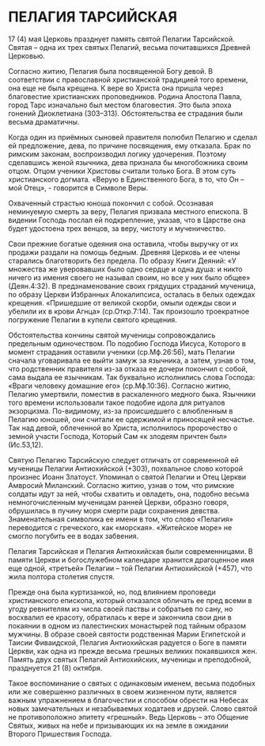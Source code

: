 # ПЕЛАГИЯ ТАРСИЙСКАЯ

17 (4) мая Церковь празднует память святой Пелагии Тарсийской. Святая – одна их трех святых Пелагий, весьма почитавшихся Древней Церковью.

Согласно житию, Пелагия была посвященной Богу девой. В соответствии с православной христианской традицией того времени, она еще не была крещена. К вере во Христа она пришла через благовестие христианских проповедников. Родина Апостола Павла, город Тарс изначально был местом благовестия. Это была эпоха гонений Диоклетиана (303–313). Обстоятельства ее страдания были весьма драматичны.

Когда один из приёмных сыновей правителя полюбил Пелагию и сделал ей предложение, дева, по причине посвящения, ему отказала. Брак по римским законам, воспроизводил логику удочерения. Поэтому сделавшись женой язычника, дева признала бы многобожника своим отцом. Отцом ученики Христовы считали только Бога. В этом суть христианского догмата. «Верую в Единственного Бога, в то, что Он – мой Отец», - говорится в Символе Веры.

Охваченный страстью юноша покончил с собой. Осознавая неминуемую смерть за веру, Пелагия призвала местного епископа. В видении Господь послал ей подкрепление, указав, что в Царстве она будет удостоена трех венцов, за веру, чистоту и мученичество.

Свои прежние богатые одеяния она оставила, чтобы выручку от их продажи раздали на помощь бедным. Древняя Церковь и ее члены старались благотворить без предела. По образу Книги Деяний: «У множества же уверовавших было одно сердце и одна душа: и никто ничего из имения своего не называл своим, но все у них было общее» (Деян.4:32). В предзнаменование своих грядущих страданий мученица, по образу Церкви Избранных Апокалипсиса, осталась в белых одеждах крещения. «Пришедшие от великой скорби, омыли одежды свои и убелили их в крови Агнца» (ср.Откр.7:14). Так произошло троекратное погружение Пелагии в купели святого крещения.

Обстоятельства кончины святой мученицы сопровождались предельным одиночеством. По подобию Господа Иисуса, Которого в момент страдания оставили ученики (ср.Мф.26:56), мать Пелагии сначала уговаривала ее выйти замуж за язычника, а затем, узнав о том, что родственник правителя из-за отказа ее дочери покончил с собой, сама выдала ее язычникам. Так буквально исполнились слова Господа: «Враги человеку домашние его» (ср.Мф.10:36). Согласно житию, Пелагию умертвили, поместив в раскаленного медного быка. Язычники того времени использовали такое подобие идола для ритуалов экзорцизма. По-видимому, из-за происшедшего с влюбленным в Пелагию юношей, они считали ее одержимой и приносящей несчастье. Так над девой, облеченной во Христа, исполнилось пророчество о земной участи Господа, Который Сам «к злодеям причтен был» (Ис.53,12).

Святую Пелагию Тарсийскую следует отличать от современной ей мученицы Пелагии Антиохийской (+303), похвальное слово которой произнес Иоанн Златоуст. Упоминал о святой Пелагии и Отец Церкви Амвросий Миланский. Согласно житию, узнав о том, что римские солдаты идут за ней, чтобы схватить и овладеть, она, подобно весьма немногочисленным мученицам ранней Церкви, образно говоря, обрушилась в пучину моря смерти ради сохранения девства. Знаменательная символика ее имени в том, что слово «Пелагия» переводится с греческого, как «морская». «Житейское море» не смогло погубить ее в водах забвения.

Пелагия Тарсийская и Пелагия Антиохийская были современницами. В памяти Церкви и богослужебном календаре хранится драгоценное имя еще одной, «третьей» Пелагии – той Пелагии Антиохийской (+457), что жила полтора столетия спустя.

Прежде она была куртизанкой, но, под влиянием проповеди христианского епископа, который отказался обличать ее пред всеми в угоду ревнителям из числа своей паствы и собратьев по сану, но восхвалил ее красоту, обратилась к вере и закончила свои дни в покаянии в одном из палестинских монастырей под тайным образом мужчины. В образе своей святости родственная Марии Египетской и Таисии Фиваидской, Пелагия Антиохийская радуется о Боге в памяти Церкви, как одна из прежде весьма грешных великих покаявшихся жен. Память двух святых Пелагий Антиохийских, мученицы и преподобной, празднуется 21 (8) октября.

Такое воспоминание о святых с одинаковым именем, весьма подобных или же совершенно различных в своем жизненном пути, является важным упражнением в благочестии и способом обрести на Небесах новых замечательных и незабываемых ходатаев и друзей. Слово святой не противоположно эпитету «грешный». Ведь Церковь – это Общение Святых, живых на небе и призывающих их на земле в ожидании Второго Пришествия Господа.
